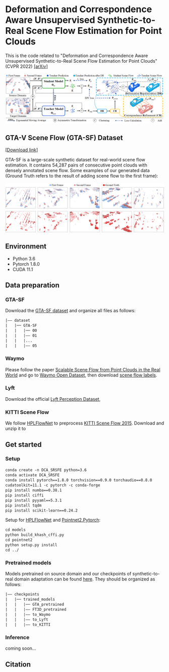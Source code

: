# Deformation and Correspondence Aware Unsupervised Synthetic-to-Real Scene Flow Estimation for Point Clouds
This is the code related to "Deformation and Correspondence Aware Unsupervised Synthetic-to-Real Scene Flow Estimation for Point Clouds" (CVPR 2022) [[arXiv]](https://arxiv.org/pdf/2203.16895.pdf)
<p align='center'>
  <img src='network.png' width="1000px">
</p>


## GTA-V Scene Flow (GTA-SF) Dataset
[[Download link](https://1drv.ms/u/s!Ap1U6ygZ8oBwhCJgydLCFJpfZyFD?e=6G4ngc)]

GTA-SF is a large-scale synthetic dataset for real-world scene flow estimation. It contains 54,287 pairs of consecutive point clouds with densely annotated scene flow.
Some examples of our generated data (Ground Truth refers to the result of adding scene flow to the first frame):
<p align='center'>
  <img src='GTA-SF.png' width="1000px">
</p>

## Environment
* Python 3.6
* Pytorch 1.8.0
* CUDA 11.1

## Data preparation
### GTA-SF
Download the [GTA-SF dataset](https://1drv.ms/u/s!Ap1U6ygZ8oBwhCJgydLCFJpfZyFD?e=6G4ngc) and organize all files as follows:
```
|—— dataset
|   |── GTA-SF
|   |   |── 00
|   |   |—— 01
|   |   |...
|   |   |—— 05
```

### Waymo
Please follow the paper [Scalable Scene Flow from Point Clouds in the Real World](https://arxiv.org/pdf/2103.01306.pdf) and go to [Waymo Open Dataset](https://waymo.com/open/download/), then download [scene flow labels](https://pantheon.corp.google.com/storage/browser/waymo_open_dataset_scene_flow).


### Lyft
Download the official [Lyft Perception Dataset](https://level-5.global/data/perception/),

### KITTI Scene Flow
We follow [HPLFlowNet](https://github.com/laoreja/HPLFlowNet) to preprocess [KITTI Scene Flow 2015](http://www.cvlibs.net/download.php?file=data_scene_flow.zip). Download and unzip it to 

## Get started
### Setup
```
conda create -n DCA_SRSFE python=3.6
conda activate DCA_SRSFE
conda install pytorch==1.8.0 torchvision==0.9.0 torchaudio==0.8.0 cudatoolkit=11.1 -c pytorch -c conda-forge
pip install numba==0.38.1
pip install ciffi
pip install pyyaml==5.3.1
pip install tqdm
pip install scikit-learn==0.24.2

```
Setup for [HPLFlowNet](https://github.com/laoreja/HPLFlowNet) and [Pointnet2.Pytorch](https://github.com/sshaoshuai/Pointnet2.PyTorch):
```
cd models
python build_khash_cffi.py
cd pointnet2
python setup.py install
cd ../
```

### Pretrained models
Models pretrained on source domain and our checkpoints of synthetic-to-real domain adaptation can be found [here](https://1drv.ms/u/s!Ap1U6ygZ8oBwhBSpZjaMHM4CbrJM?e=Jw5khg). They should be organized as follows:
```
|—— checkpoints
|   |── trained_models
|   |   |── GTA_pretrained
|   |   |—— FT3D_pretrained
|   |   |—— to_Waymo
|   |   |—— to_Lyft
|   |   |—— to_KITTI
```

### Inference
coming soon...

## Citation
